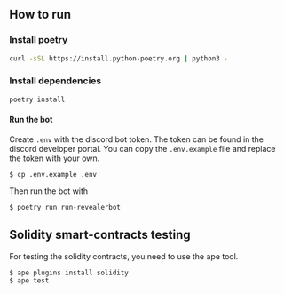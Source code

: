 ## How to run
### Install poetry
```bash
curl -sSL https://install.python-poetry.org | python3 -
```

### Install dependencies
```bash
poetry install
```

#### Run the bot
Create `.env` with the discord bot token. The token can be found in the discord developer portal.
You can copy the `.env.example` file and replace the token with your own.
```
$ cp .env.example .env
```

Then run the bot with
```bash
$ poetry run run-revealerbot
```

## Solidity smart-contracts testing
For testing the solidity contracts, you need to use the ape tool.
```
$ ape plugins install solidity
$ ape test
```